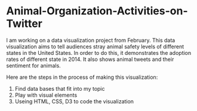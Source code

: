 # Animal-Organization-Activities-on-Twitter

I am working on a data visualization project from February. This data visualization aims to tell audiences stray animal safety levels of different states in the United States. In order to do this, it demonstrates the adoption rates of different state in 2014. It also shows animal tweets and their sentiment for animals.

Here are the steps in the process of making this visualization:

1. Find data bases that fit into my topic
2. Play with visual elements
3. Useing HTML, CSS, D3 to code the visualization
